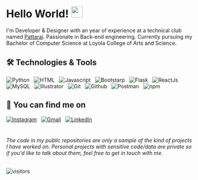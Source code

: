 # Hello World! <img src="https://raw.githubusercontent.com/MartinHeinz/MartinHeinz/master/wave.gif" width="30px">

I'm Developer & Designer with an year of experience at a technical club named [Pattarai](http://pattarai.in "www.pattarai.in"). Passionate in Back-end engineering. Currently pursuing my Bachelor of Computer Science at Loyola College of Arts and Science.


## 🛠 Technologies & Tools
![Python](https://img.shields.io/badge/Python--informational?style=flat&logo=python&logoColor=white&color=2bbc8a) &nbsp;
![HTML](https://img.shields.io/badge/HTML--informational?style=flat&logo=HTML5&logoColor=white&color=2bbc8a) &nbsp;
![Javascript](https://img.shields.io/badge/JavaScript--informational?style=flat&logo=javascript&logoColor=white&color=2bbc8a) &nbsp;
![Bootstarp](https://img.shields.io/badge/Bootstarp--informational?style=flat&logo=Bootstrap&logoColor=white&color=2bbc8a) &nbsp;
![Flask](https://img.shields.io/badge/Flask--informational?style=flate&logo=Flask&logoColor=white&color=2bbc8a) &nbsp;
![ReactJs](https://img.shields.io/badge/ReactJs--informational?style=flat&logo=React&logoColor=white&color=2bbc8a) &nbsp;
![MySQL](https://img.shields.io/badge/MySQL--informational?style=flat&logo=MySQL&logoColor=white&color=2bbc8a) &nbsp;
![Illustrator](https://img.shields.io/badge/Illustrator--informational?style=flat&logo=Adobe-Illustrator&logoColor=white&color=2bbc8a) &nbsp;
![Git](https://img.shields.io/badge/Git--informational?style=flat&logo=Git&logoColor=white&color=2bbc8a) &nbsp;
![Github](https://img.shields.io/badge/GitHub--informational?style=flat&logo=GitHub&logoColor=white&color=2bbc8a) &nbsp;
![Postman](https://img.shields.io/badge/Postman--informational?style=flat&logo=Postman&logoColor=white&color=2bbc8a) &nbsp;
![npm](https://img.shields.io/badge/npm--informational?style=flat&logo=npm&logoColor=white&color=2bbc8a)

## 📱 You can find me on
[![Instagram](https://img.shields.io/badge/-Instagram-0077B5?style=for-the-badge&logo=Instagram&logoColor=white&color=e4405f)](https://www.instagram.com/joshua.frankle/) &nbsp;
[![Gmail](https://img.shields.io/badge/-Mail-0077B5?style=for-the-badge&logo=Gmail&logoColor=white&color=important)](mailto:joshuafrankle7@gmail.com) &nbsp;
[![LinkedIn](https://img.shields.io/badge/-LinkedIn-0077B5?style=for-the-badge&logo=LinkedIn&logoColor=white)](https://www.linkedin.com/in/joshua-frankle-9832271ab/) &nbsp;

#

###### The code in my public repositories are only a sample of the kind of projects I have worked on. Personal projects with sensitive code/data are private so if you'd like to talk about them, feel free to get in touch with me.

![visitors](https://visitor-badge.laobi.icu/badge?page_id=Joshuafrankle.Joshuafrankle)
